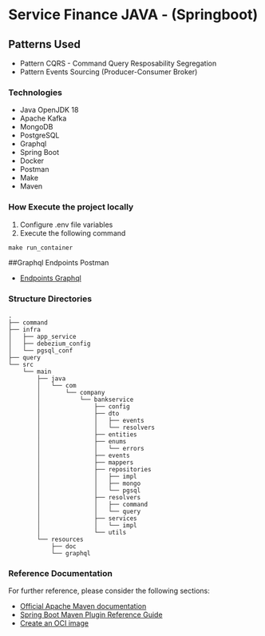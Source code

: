 # Service Finance JAVA - (Springboot)


## Patterns Used
- Pattern CQRS - Command Query Resposability Segregation
- Pattern Events Sourcing (Producer-Consumer Broker)

### Technologies
- Java OpenJDK 18
- Apache Kafka
- MongoDB
- PostgreSQL
- Graphql
- Spring Boot
- Docker
- Postman
- Make
- Maven

### How Execute the project locally

1) Configure .env file variables
2) Execute the following command
```makefile
make run_container
```

##Graphql Endpoints Postman
- [Endpoints Graphql](https://github.com/92Sam/cqrs-bank/blob/develop/src/main/resources/doc/POSTMAN-CQRS-BANK.postman_collection.json)

### Structure Directories
``` 
.
├── command
├── infra
│   ├── app_service
│   ├── debezium_config
│   └── pgsql_conf
├── query
└── src
    └── main
        ├── java
        │   └── com
        │       └── company
        │           └── bankservice
        │               ├── config
        │               ├── dto
        │               │   ├── events
        │               │   └── resolvers
        │               ├── entities
        │               ├── enums
        │               │   └── errors
        │               ├── events
        │               ├── mappers
        │               ├── repositories
        │               │   ├── impl
        │               │   ├── mongo
        │               │   └── pgsql
        │               ├── resolvers
        │               │   ├── command
        │               │   └── query
        │               ├── services
        │               │   └── impl
        │               └── utils
        └── resources
            ├── doc
            └── graphql

```


### Reference Documentation
For further reference, please consider the following sections:

* [Official Apache Maven documentation](https://maven.apache.org/guides/index.html)
* [Spring Boot Maven Plugin Reference Guide](https://docs.spring.io/spring-boot/docs/2.7.5/maven-plugin/reference/html/)
* [Create an OCI image](https://docs.spring.io/spring-boot/docs/2.7.5/maven-plugin/reference/html/#build-image)
